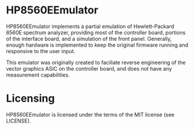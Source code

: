 # HP8560EEmulator

HP8560EEmulator implements a partial emulation of Hewlett-Packard 8560E
spectrum analyzer, providing most of the controller board, portions of the
interface board, and a simulation of the front panel. Generally, enough
hardware is implemented to keep the original firmware running and responsive
to the user input.

This emulator was originally created to faciliate reverse engineering of the
vector graphics ASIC on the controller board, and does not have any
measurement capabilities.

# Licensing

HP8560EEmulator is licensed under the terms of the MIT license (see LICENSE).